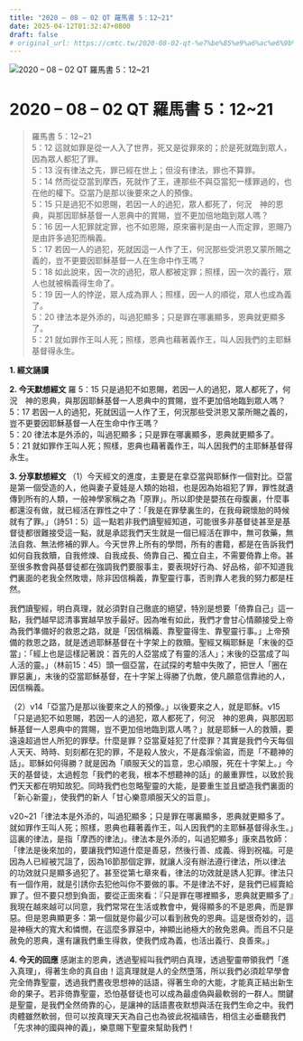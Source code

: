 ```yaml
---
title: "2020 – 08 – 02 QT 羅馬書 5：12~21"
date: 2025-04-12T01:32:47+0800
draft: false
# original_url: https://cmtc.tw/2020-08-02-qt-%e7%be%85%e9%a6%ac%e6%9b%b8-5%ef%bc%9a1221
---
```


![2020 – 08 – 02 QT 羅馬書 5：12\~21](/images/qt.jpg   "2020 – 08 – 02 QT 羅馬書 5：12\~21")

# 2020 – 08 – 02 QT 羅馬書 5：12\~21

> 羅馬書 5：12\~21  
> 5：12 這就如罪是從一人入了世界，死又是從罪來的；於是死就臨到眾人，因為眾人都犯了罪。  
> 5：13 沒有律法之先，罪已經在世上；但沒有律法，罪也不算罪。  
> 5：14 然而從亞當到摩西，死就作了王，連那些不與亞當犯一樣罪過的，也在他的權下。亞當乃是那以後要來之人的預像。  
> 5：15 只是過犯不如恩賜，若因一人的過犯，眾人都死了，何況　神的恩典，與那因耶穌基督一人恩典中的賞賜，豈不更加倍地臨到眾人嗎？  
> 5：16 因一人犯罪就定罪，也不如恩賜，原來審判是由一人而定罪，恩賜乃是由許多過犯而稱義。  
> 5：17 若因一人的過犯，死就因這一人作了王，何況那些受洪恩又蒙所賜之義的，豈不更要因耶穌基督一人在生命中作王嗎？  
> 5：18 如此說來，因一次的過犯，眾人都被定罪；照樣，因一次的義行，眾人也就被稱義得生命了。  
> 5：19 因一人的悖逆，眾人成為罪人；照樣，因一人的順從，眾人也成為義了。  
> 5：20 律法本是外添的，叫過犯顯多；只是罪在哪裏顯多，恩典就更顯多了。  
> 5：21 就如罪作王叫人死；照樣，恩典也藉著義作王，叫人因我們的主耶穌基督得永生。

**1. 經文誦讀**

**2.  今天默想經文**
羅 5：15 只是過犯不如恩賜，若因一人的過犯，眾人都死了，何況　神的恩典，與那因耶穌基督一人恩典中的賞賜，豈不更加倍地臨到眾人嗎？  
5：17 若因一人的過犯，死就因這一人作了王，何況那些受洪恩又蒙所賜之義的，豈不更要因耶穌基督一人在生命中作王嗎？  
5：20 律法本是外添的，叫過犯顯多；只是罪在哪裏顯多，恩典就更顯多了。  
5：21 就如罪作王叫人死；照樣，恩典也藉著義作王，叫人因我們的主耶穌基督得永生。

**3. 分享默想經文**
（1）今天經文的進度，主要是在拿亞當與耶穌作一個對比。亞當是第一個受造的人，他與妻子夏娃是人類的始祖，也是因為始祖犯了罪，罪性就遺傳到所有的人類，一般神學家稱之為「原罪」。所以即使是嬰孩在母腹裏，什麼事都還沒有做，就已經活在罪性之中了：「我是在罪孽裏生的，在我母親懷胎的時候就有了罪。」（詩51：5）這一點若非我們讀聖經知道，可能很多非基督徒甚至是基督徒都很難接受這一點，就是承認我們天生就是一個已經活在罪中，無可救藥，無法自救、無法修補的罪人。今天世界上所有的學問，所有的書籍，都是在告訴我們如何自我救贖，自我修煉、自我成長、倚靠自己、獨立自主，不需要倚靠上帝。甚至很多教會與基督徒都在強調我們要服事主，要表現好行為、好品格，卻不知道我們裏面的老我全然敗壞，除非因信稱義，靠聖靈行事，否則靠人老我的努力都是枉然。

我們讀聖經，明白真理，就必須對自己徹底的絕望，特別是想要「倚靠自己」這一點，我們越早認清事實越早放手最好。因為唯有如此，我們才會甘心情願接受上帝為我們準備好的救恩之路，就是「因信稱義、靠聖靈得生、靠聖靈行事。」上帝預備的救恩之路，就是透過耶穌基督在十字架上的救贖。聖經又稱耶穌是「末後的亞當」：「經上也是這樣記著說：首先的人亞當成了有靈的活人」；末後的亞當成了叫人活的靈。」（林前15：45）頭一個亞當，在試探的考驗中失敗了，把世人「圈在罪惡裏」，末後的亞當耶穌基督，在十字架上得勝了仇敵，使凡願意信靠祂的人，因信稱義。

（2）v14「亞當乃是那以後要來之人的預像。」以後要來之人，就是耶穌。v15「只是過犯不如恩賜，若因一人的過犯，眾人都死了，何況　神的恩典，與那因耶穌基督一人恩典中的賞賜，豈不更加倍地臨到眾人嗎？」就是耶穌一人的救贖，要遠遠超過世人所犯的罪孽。什麼是罪？亞當夏娃犯了什麼罪？其實是我們今天每個人天天、時時、刻刻都在犯的罪，不是殺人放火，不是姦淫偷盜，而是「不聽神的話」。耶穌如何得勝？就是因為「順服天父的旨意，忠心順服，死在十字架上。」今天的基督徒，太過輕忽「我們的老我，根本不想聽神的話」的嚴重罪性，以致於我們天天都在明知故犯。同時我們也忽略聖靈的大能，是要重生並且塑造我們裏面的「新心新靈」，使我們的新人「甘心樂意順服天父的旨意」。

v20\~21「律法本是外添的，叫過犯顯多；只是罪在哪裏顯多，恩典就更顯多了。就如罪作王叫人死；照樣，恩典也藉著義作王，叫人因我們的主耶穌基督得永生。」這裏的律法，是指「摩西的律法」。律法本是外添的，叫過犯顯多」康來昌牧師：「律法是後來加的，要讓我們知道什麼是善惡，然後行善、成義、得到祝福。可是因為人已經被咒詛了，因為16節那個定罪，就讓人沒有辦法遵行律法，所以律法的功效就只是顯多過犯了。甚至從第七章來看，律法的功效就是誘人犯罪。律法只有一個作用，就是引誘你去犯他叫你不要做的事。不是律法不好，是我們已經賣給罪了。但不要只想到負面，要從正面來看：『只是罪在哪裡顯多，恩典就更顯多了』我現在越來越可以同意，我們常常在生活或教會中，覺得顯多的不是恩典，而是罪惡。但是恩典顯更多：第一個就是你最少可以看到赦免的恩典。這是很奇妙的，這是神極大的寬大和憐憫，在這麼多罪惡中，神顯出祂極大的赦免恩典。而且不只是赦免的恩典，還有讓我們重生得救，使我們成為義，也活出義行、良善來。」

**4. 今天的回應**
感謝主的恩典，透過聖經叫我們明白真理，透過聖靈帶領我們「進入真理」，得著生命的真自由！這真理就是人的全然墮落，所以我們必須趁早學會完全倚靠聖靈，透過我們晝夜思想神的話語，得著生命的大能，才能真正結出新生命的果子。若非倚靠聖靈，恐怕基督徒也可以成為最虛偽與最軟弱的一群人。關鍵是聖靈，是我們全然倚靠的心，是讓神的話語晝夜默想與活在我們生命之中。我們肉體雖然軟弱，但可以按真理天天為自己也為彼此祝福禱告，相信主必垂聽我們「先求神的國與神的義」，樂意賜下聖靈來幫助我們！
